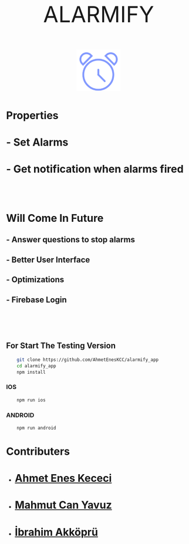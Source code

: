 <div style="width : 100%;display : flex;justify-content : center;align-items : center;flex-direction : column;margin-bottom : 50px">
<p style="text-align : center; font-size : 60px">ALARMIFY</p>

<img style="width  : 120px" src="./images/Clock_Loading_Icon.png">
</div>

<div>

# Properties

<div style="width : 600px; text-align : left; margin-left : auto;margin-right : auto;margin-bottom : 100px">

# - Set Alarms

# - Get notification when alarms fired

</div>

</div>
<div>

# Will Come In Future

<div style="width : 600px; text-align : left; margin-left : auto;margin-right : auto;margin-bottom : 100px">

## - Answer questions to stop alarms

## - Better User Interface

## - Optimizations

## - Firebase Login

</div>

</div>

## For Start The Testing Version

```sh
    git clone https://github.com/AhmetEnesKCC/alarmify_app
    cd alarmify_app
    npm install
```

### IOS

```sh
    npm run ios
```

### ANDROID

```sh
    npm run android
```

<div>

# Contributers

<div style="width : 600px; text-align : left; margin-left : auto;margin-right : auto">

- # [Ahmet Enes Kececi](https://github.com/AhmetEnesKCC)

- # [Mahmut Can Yavuz](https://github.com/MahmutCanYavuz)

- # [İbrahim Akköprü](https://github.com/rheayaunsq)

</div>
</div>
